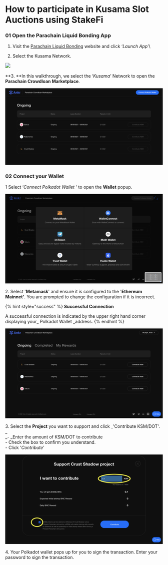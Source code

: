 # How to participate in Kusama Slot Auctions using StakeFi

### 01 Open the Parachain Liquid Bonding App

1. Visit the [Parachain Liquid Bonding](https://stakefi.ankr.com/parachain-bonds) website and click ‘_Launch App_’\

2. Select the Kusama Network.

![](https://lh6.googleusercontent.com/6uWBB1wygrfcxbYnDVBCoKyrLJfu2ov5xYdoD38rR09PLquMvwonB9S3QkTFxqD2iNXoOkfG0IGftONGAJEUL5excHn2NOTzgg9UUw5Pi7SmPNg906ersyOZOkOSKlUxcz7EHpVL=s0)

**3. **In this walkthrough, we select the ‘_Kusama_’ Network to open the **Parachain Crowdloan Marketplace**.

![](<../../.gitbook/assets/Screenshot 2021-09-10 at 17.13.38.png>)

### 02 Connect your Wallet&#x20;

1 Select ‘_Connect Polkadot Wallet '_ to open the **Wallet** popup.

![](<../../.gitbook/assets/Screenshot 2021-09-13 at 15.46.05.png>)

2\. Select '**Metamask**' and ensure it is configured to the '**Ethereum Mainnet'**. You are prompted to change the configuration if it is incorrect.

{% hint style="success" %}
**Successful Connection**

A successful connection is indicated by the upper right hand corner displaying your_ Polkadot Wallet _address.&#x20;
{% endhint %}

![Connected Polkadot Wallet](<../../.gitbook/assets/Screenshot 2021-09-13 at 16.51.42.png>)

3\. Select the **Project** you want to support and click _'Contribute KSM/DOT'. _\
_- _Enter the amount of KSM/DOT to contribute\
\- Check the box to confirm you understand.\
\- Click '_Contribute_'

![](../../.gitbook/assets/parachain.png)

4\. Your Polkadot wallet pops up for you to sign the transaction. Enter your password to sign the transaction.&#x20;
